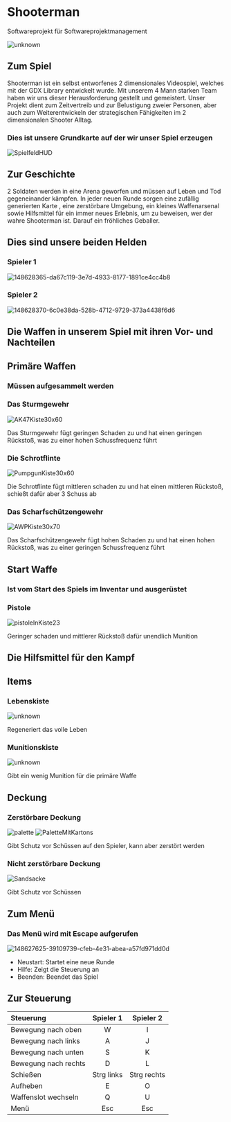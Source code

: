 # Shooterman
Softwareprojekt für Softwareprojektmanagement

![unknown](https://user-images.githubusercontent.com/85035651/148624888-b40db50f-88f4-418c-9ccf-3e443a7a785e.png)



## Zum Spiel
Shooterman ist ein selbst entworfenes 2 dimensionales Videospiel, welches mit der GDX Library entwickelt wurde.
Mit unserem 4 Mann starken Team haben wir uns dieser Herausforderung gestellt und gemeistert. 
Unser Projekt dient zum Zeitvertreib und zur Belustigung  zweier Personen, aber auch zum Weiterentwickeln 
der strategischen Fähigkeiten im 2 dimensionalen Shooter Alltag.


### Dies ist unsere Grundkarte auf der wir unser Spiel erzeugen

![SpielfeldHUD](https://user-images.githubusercontent.com/85035651/148628323-ae1449b5-701e-487f-abe9-023befb2119a.png)




## Zur Geschichte
2 Soldaten werden in eine Arena geworfen und müssen auf Leben und Tod gegeneinander kämpfen. 
In jeder neuen Runde sorgen eine zufällig generierten Karte , eine zerstörbare Umgebung, ein kleines Waffenarsenal sowie Hilfsmittel 
für ein immer neues Erlebnis, um zu beweisen, wer der wahre Shooterman ist.
Darauf ein fröhliches Geballer.

## Dies sind unsere beiden Helden
### Spieler 1
![148628365-da67c119-3e7d-4933-8177-1891ce4cc4b8](https://user-images.githubusercontent.com/85035651/148628533-4275c0f6-63db-4956-9d91-e0724df64df8.png)


### Spieler 2
![148628370-6c0e38da-528b-4712-9729-373a4438f6d6](https://user-images.githubusercontent.com/85035651/148628536-2fe016d8-2c27-482d-ba40-372c99e463af.png)




## Die Waffen in unserem Spiel mit ihren Vor- und Nachteilen

## Primäre Waffen
### Müssen aufgesammelt werden

### Das Sturmgewehr
![AK47Kiste30x60](https://user-images.githubusercontent.com/85035651/148624901-67a8c01b-f1fd-43db-ab43-17ef12c56019.png)

Das Sturmgewehr fügt geringen Schaden zu und hat einen geringen Rückstoß, was zu einer hohen Schussfrequenz führt

### Die Schrotflinte
![PumpgunKiste30x60](https://user-images.githubusercontent.com/85035651/148624986-d997b59b-a6e4-41aa-9b3b-150ec17d5762.png)

Die Schrotflinte fügt mittleren schaden zu und hat einen mittleren Rückstoß, schießt dafür aber 3 Schuss ab

### Das Scharfschützengewehr
![AWPKiste30x70](https://user-images.githubusercontent.com/85035651/148624951-6e235729-9f53-43f9-b5b2-55f1f4f445d5.png)

Das Scharfschützengewehr fügt hohen Schaden zu und hat einen hohen Rückstoß, was zu einer geringen Schussfrequenz führt

## Start Waffe
### Ist vom Start des Spiels im Inventar und ausgerüstet

### Pistole
![pistoleInKiste23](https://user-images.githubusercontent.com/85035651/148628228-033ffbbc-467a-4398-a165-fe4227019614.png)


Geringer schaden und mittlerer Rückstoß dafür unendlich Munition


## Die Hilfsmittel für den Kampf
## Items
### Lebenskiste
![unknown](https://user-images.githubusercontent.com/85035651/148625531-eaa94128-8a3f-4b84-9154-dffe91d3a99f.png)

Regeneriert das volle Leben

### Munitionskiste
![unknown](https://user-images.githubusercontent.com/85035651/148625665-65b22d1e-7e60-4d50-8c48-f09eb194fa1a.png)

Gibt ein wenig Munition für die primäre Waffe  

## Deckung

### Zerstörbare Deckung  
![palette](https://user-images.githubusercontent.com/85035651/148625591-d6c72470-d9b6-4d3b-bdde-3e110d363086.png) ![PaletteMitKartons](https://user-images.githubusercontent.com/85035651/148625595-49f6e41c-05e3-400b-ab0d-e8582849046d.png)

Gibt Schutz vor Schüssen auf den Spieler, kann aber zerstört werden

### Nicht zerstörbare Deckung 
![Sandsacke](https://user-images.githubusercontent.com/85035651/148625676-c68d9470-aa53-4be3-9f61-be145d27c28c.png)

Gibt Schutz vor Schüssen

## Zum Menü
### Das Menü wird mit Escape aufgerufen
![148627625-39109739-cfeb-4e31-abea-a57fd971dd0d](https://user-images.githubusercontent.com/85035651/148628428-360c57d5-6427-41e4-8e16-451dc0d089bb.jpg)

- Neustart: Startet eine neue Runde 
- Hilfe: Zeigt die Steuerung an 
- Beenden: Beendet das Spiel

## Zur Steuerung

| Steuerung   | Spieler 1  | Spieler 2|
|:--------------|:--------------:|:--------------:|
| Bewegung nach oben |W | I |
| Bewegung nach links |A | J |
| Bewegung nach unten |S | K |
| Bewegung nach rechts |D | L |
| Schießen    |Strg links | Strg rechts |
| Aufheben |E | O |
| Waffenslot wechseln |Q | U |
| Menü |Esc | Esc |

